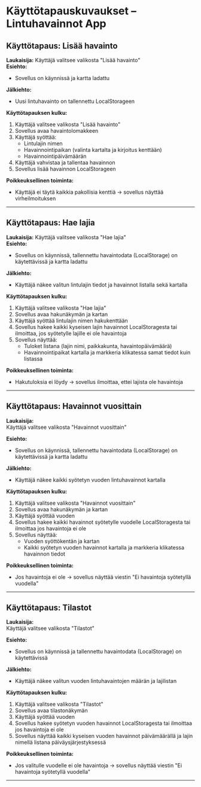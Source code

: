 # Käyttötapauskuvaukset – Lintuhavainnot App

## Käyttötapaus: Lisää havainto
 
**Laukaisija:** Käyttäjä valitsee valikosta "Lisää havainto"  
**Esiehto:**   
- Sovellus on käynnissä ja kartta ladattu  

**Jälkiehto:**  
- Uusi lintuhavainto on tallennettu LocalStorageen  

**Käyttötapauksen kulku:**  
1. Käyttäjä valitsee valikosta "Lisää havainto"  
2. Sovellus avaa havaintolomakkeen  
3. Käyttäjä syöttää:
   - Lintulajin nimen
   - Havainnointipaikan (valinta kartalta ja kirjoitus kenttään)
   - Havainnointipäivämäärän  
4. Käyttäjä vahvistaa ja tallentaa havainnon  
5. Sovellus lisää havainnon LocalStorageen  

**Poikkeuksellinen toiminta:**  
- Käyttäjä ei täytä kaikkia pakollisia kenttiä → sovellus näyttää virheilmoituksen

---

## Käyttötapaus: Hae lajia

**Laukaisija:** Käyttäjä valitsee valikosta "Hae lajia"  
**Esiehto:**    
- Sovellus on käynnissä, tallennettu havaintodata (LocalStorage) on käytettävissä ja kartta ladattu 

**Jälkiehto:**  
- Käyttäjä näkee valitun lintulajin tiedot ja havainnot listalla sekä kartalla  

**Käyttötapauksen kulku:**  
1. Käyttäjä valitsee valikosta "Hae lajia"  
2. Sovellus avaa hakunäkymän ja kartan
3. Käyttäjä syöttää lintulajin nimen hakukenttään  
4. Sovellus hakee kaikki kyseisen lajin havainnot LocalStoragesta tai ilmoittaa, jos syötetylle lajille ei ole havaintoja
5. Sovellus näyttää:
   - Tuloket listana (lajin nimi, paikkakunta, havaintopäivämäärä) 
   - Havainnointipaikat kartalla ja markkeria klikatessa samat tiedot kuin listassa

**Poikkeuksellinen toiminta:**  
- Hakutuloksia ei löydy → sovellus ilmoittaa, ettei lajista ole havaintoja  

---

## Käyttötapaus: Havainnot vuosittain

**Laukaisija:**  
Käyttäjä valitsee valikosta "Havainnot vuosittain"

**Esiehto:**  
- Sovellus on käynnissä, tallennettu havaintodata (LocalStorage) on käytettävissä ja kartta ladattu

**Jälkiehto:**  
- Käyttäjä näkee kaikki syötetyn vuoden lintuhavainnot kartalla

**Käyttötapauksen kulku:**
1. Käyttäjä valitsee valikosta "Havainnot vuosittain"
2. Sovellus avaa hakunäkymän ja kartan
3. Käyttäjä syöttää vuoden
3. Sovellus hakee kaikki havainnot syötetylle vuodelle LocalStoragesta tai ilmoittaa jos havaintoja ei ole
4. Sovellus näyttää:
   - Vuoden syöttökentän ja kartan
   - Kaikki syötetyn vuoden havainnot kartalla ja markkeria klikatessa havainnon tiedot

**Poikkeuksellinen toiminta:**
- Jos havaintoja ei ole → sovellus näyttää viestin "Ei havaintoja syötetyllä vuodella"

---

## Käyttötapaus: Tilastot

**Laukaisija:**  
Käyttäjä valitsee valikosta "Tilastot"

**Esiehto:**    
- Sovellus on käynnissä ja tallennettu havaintodata (LocalStorage) on käytettävissä

**Jälkiehto:**  
- Käyttäjä näkee valitun vuoden lintuhavaintojen määrän ja lajilistan

**Käyttötapauksen kulku:**
1. Käyttäjä valitsee valikosta "Tilastot"
2. Sovellus avaa tilastonäkymän
3. Käyttäjä syöttää vuoden
4. Sovellus hakee syötetyn vuoden havainnot LocalStoragesta tai ilmoittaa jos havaintoja ei ole
4. Sovellus näyttää kaikki kyseisen vuoden havainnot päivämäärällä ja lajin nimellä listana päiväysjärjestyksessä

**Poikkeuksellinen toiminta:**
- Jos valitulle vuodelle ei ole havaintoja → sovellus näyttää viestin "Ei havaintoja syötetyllä vuodella"

---
